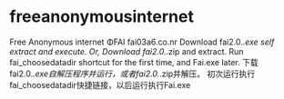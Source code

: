 # freeanonymousinternet
Free Anonymous internet ΦFAI fai03a6.co.nr
Download fai2.0.*.exe self extract and execute. Or,
Download fai2.0.*.zip and extract.
Run fai_choosedatadir shortcut for the first time, and Fai.exe later.
下载fai2.0.*.exe自解压程序并运行，或者fai2.0.*.zip并解压。
初次运行执行 fai_choosedatadir快捷链接，以后运行执行Fai.exe
